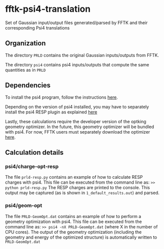 # fftk-psi4-translation
Set of Gaussian input/output files generated/parsed by FFTK and their corresponding Psi4 translations

## Organization
The directory `PRLD` contains the original Gaussian inputs/outputs from FFTK.

The directory `psi4` contains psi4 inputs/outputs that compute the same quantities as in `PRLD`

## Dependencies
To install the psi4 program, follow the instructions [here](https://psicode.org/installs/v14/).

Depending on the version of psi4 installed, you may have to separately install the psi4 RESP plugin as explained [here](https://github.com/cdsgroup/resp)

Lastly, these calculations require the developer version of the optking geometry optimizer. In the future, this geometry optimizer will be bundled with psi4. For now, FFTK users must separately download the optimizer [here](https://github.com/psi-rking/optking).

## Calculation details

### psi4/charge-opt-resp

The file `prld-resp.py` contains an example of how to calculate RESP charges with psi4. This file can be executed from the command line as:
``` >> python prld-resp.py ```
The RESP charges are printed to the console. This output may be captured (as is shown in `1_default_results.out`) and parsed.

### psi4/geom-opt

The file `PRLD-GeomOpt.dat` contains an example of how to perform a geometry optimization with psi4. This file can be executed from the command line as:
``` >> psi4 -nX PRLD-GeomOpt.dat ``` 
(where X in the number of CPU cores). The output of the geometry optimization (including the geometry and energy of the optimized structure) is automatically written to `PRLD-GeomOpt.dat`







